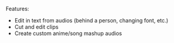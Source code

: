 Features:
- Edit in text from audios (behind a person, changing font, etc.)
- Cut and edit clips
- Create custom anime/song mashup audios